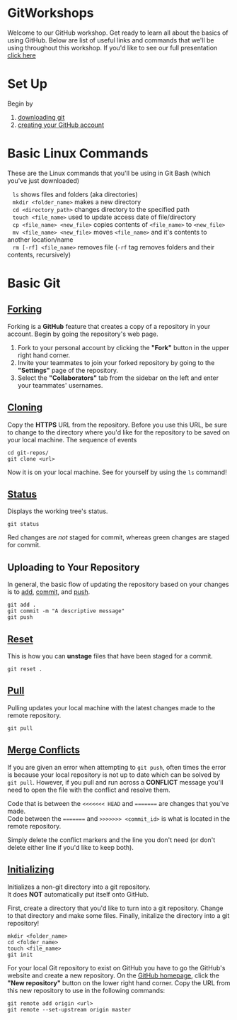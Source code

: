 # GitWorkshops
Welcome to our GitHub workshop. Get ready to learn all about the basics of using GitHub. Below are list of useful links and commands that we'll be using throughout this workshop. If you'd like to see our full presentation [click here](https://docs.google.com/presentation/d/e/2PACX-1vSJ3RUco-cA7sxMaIPcdS86nhlFSYUD4YOYhlSQD5I2RuCsCpAbUHk2ziOIeqBZy34ISkOd5ozTpcPX/pub?start=true&loop=false&delayms=5000 "Workshop Presentation")

# Set Up
Begin by 
1. [downloading git](https://git-scm.com/downloads "Git Downloads")
2. [creating your GitHub account](https://github.com "GitHub Homepage")

# Basic Linux Commands
These are the Linux commands that you'll be using in Git Bash (which you've just downloaded)  

&nbsp;&nbsp;&nbsp;`ls` shows files and folders (aka directories)  
&nbsp;&nbsp;&nbsp;`mkdir <folder_name>` makes a new directory  
&nbsp;&nbsp;&nbsp;`cd <directory_path>` changes directory to the specified path  
&nbsp;&nbsp;&nbsp;`touch <file_name>` used to update access date of file/directory  
&nbsp;&nbsp;&nbsp;`cp <file_name> <new_file>` copies contents of `<file_name>` to `<new_file>`  
&nbsp;&nbsp;&nbsp;`mv <file_name> <new_file>` moves `<file_name>` and it's contents to another location/name  
&nbsp;&nbsp;&nbsp;`rm [-rf] <file_name>` removes file (`-rf` tag removes folders and their contents, recursively)

# Basic Git

## [Forking](https://guides.github.com/activities/forking/ "GitHub Guides: Forking")
Forking is a **GitHub** feature that creates a copy of a repository in your account. Begin by going the repository's web page.
1. Fork to your personal account by clicking the **"Fork"** button in the upper right hand corner.
2. Invite your teammates to join your forked repository by going to the **"Settings"** page of the repository.
3. Select the **"Collaborators"** tab from the sidebar on the left and enter your teammates' usernames.

## [Cloning](https://git-scm.com/docs/git-clone "Git Clone")
Copy the **HTTPS** URL from the repository. Before you use this URL, be sure to change to the directory where you'd like for the repository to be saved on your local machine. The sequence of events 

```
cd git-repos/
git clone <url>
``` 
Now it is on your local machine. See for yourself by using the `ls` command!

## [Status](https://git-scm.com/docs/git-status "Git Status")
Displays the working tree's status.
```
git status
``` 
Red changes are *not* staged for commit, whereas green changes are staged for commit.

## Uploading to Your Repository
In general, the basic flow of updating the repository based on your changes is to [add](https://git-scm.com/docs/git-add "Git Add"), [commit](https://git-scm.com/docs/git-commit "Git Commit"), and [push](https://git-scm.com/docs/git-push "Git Push").

```
git add .
git commit -m "A descriptive message"
git push
```

## [Reset](https://git-scm.com/docs/git-reset "Git Reset")
This is how you can **unstage** files that have been staged for a commit.

```
git reset .
```

## [Pull](https://git-scm.com/docs/git-pull "Git Pull")
Pulling updates your local machine with the latest changes made to the remote repository.

```
git pull
```

## [Merge Conflicts](https://help.github.com/articles/resolving-a-merge-conflict-using-the-command-line/ "Resolving Merge Conflicts")
If you are given an error when attempting to `git push`, often times the error is because your local repository is not up to date which can be solved by `git pull`. However, if you pull and run across a **CONFLICT** message you'll need to open the file with the conflict and resolve them.

Code that is between the `<<<<<<< HEAD` and `=======` are changes that you've made.  
Code between the `=======` and `>>>>>>> <commit_id>` is what is located in the remote repository.

Simply delete the conflict markers and the line you don't need (or don't delete either line if you'd like to keep both).


## [Initializing](https://git-scm.com/docs/git-init "Git Init")
Initializes a non-git directory into a git repository.  
It does **NOT** automatically put itself onto GitHub.  

First, create a directory that you'd like to turn into a git repository. Change to that directory and make some files. Finally, initalize the directory into a git repository!
```
mkdir <folder_name>
cd <folder_name>
touch <file_name>
git init
```

For your local Git repository to exist on GitHub you have to go the GitHub's website and create a new repository. On the [GitHub homepage](https://github.com/ "GitHub HomePage"), click the **"New repository"** button on the lower right hand corner. Copy the URL from this new repository to use in the following commands:
```
git remote add origin <url>
git remote --set-upstream origin master
```
